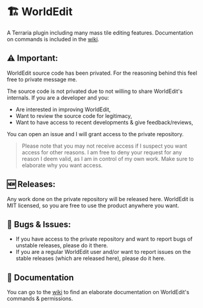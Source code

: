 # 🏗️ WorldEdit

A Terraria plugin including many mass tile editing features. Documentation on commands is included in the [wiki](https://github.com/Rozen4334/WorldEdit/wiki).

## ⚠️ Important:

WorldEdit source code has been privated. For the reasoning behind this feel free to private message me.

The source code is not privated due to not willing to share WorldEdit's internals. If you are a developer and you:
 
- Are interested in improving WorldEdit,
- Want to review the source code for legitimacy,
- Want to have access to recent developments & give feedback/reviews,

You can open an issue and I will grant access to the private repository. 

> Please note that you may not receive access if I suspect you want access for other reasons. I am free to deny your request for any reason I deem valid, as I am in control of my own work. Make sure to elaborate why you want access.

## 🆕 Releases:

Any work done on the private repository will be released here. WorldEdit is MIT licensed, so you are free to use the product anywhere you want.

## 🛑 Bugs & Issues:

- If you have access to the private repository and want to report bugs of unstable releases, please do it there. 
- If you are a regular WorldEdit user and/or want to report issues on the stable releases (which are released here), please do it here.

## 📃 Documentation

You can go to the [wiki](https://github.com/Rozen4334/WorldEdit/wiki) to find an elaborate documentation on WorldEdit's commands & permissions.

